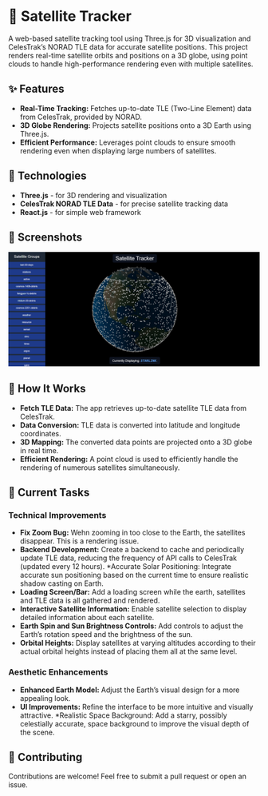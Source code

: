 
# **🌌 Satellite Tracker**
A web-based satellite tracking tool using Three.js for 3D visualization and CelesTrak’s NORAD TLE data for accurate satellite positions. This project renders real-time satellite orbits and positions on a 3D globe, using point clouds to handle high-performance rendering even with multiple satellites.

## **✨ Features**
* **Real-Time Tracking:** Fetches up-to-date TLE (Two-Line Element) data from CelesTrak, provided by NORAD.
* **3D Globe Rendering:** Projects satellite positions onto a 3D Earth using Three.js.
* **Efficient Performance:** Leverages point clouds to ensure smooth rendering even when displaying large numbers of satellites.

## **🚀 Technologies**
* **Three.js** - for 3D rendering and visualization
* **CelesTrak NORAD TLE Data** - for precise satellite tracking data
* **React.js** - for simple web framework

## **📸 Screenshots**
![screenshot of current version](https://github.com/matthew9755123/satellite-tracker-app/blob/main/public/assets/readme.png)

## **📡 How It Works**
* **Fetch TLE Data:** The app retrieves up-to-date satellite TLE data from CelesTrak.
* **Data Conversion:** TLE data is converted into latitude and longitude coordinates.
* **3D Mapping:** The converted data points are projected onto a 3D globe in real time.
* **Efficient Rendering:** A point cloud is used to efficiently handle the rendering of numerous satellites simultaneously.

## **📅 Current Tasks**
### **Technical Improvements**
* **Fix Zoom Bug:** Wehn zooming in too close to the Earth, the satellites disappear. This is a rendering issue.
* **Backend Development:** Create a backend to cache and periodically update TLE data, reducing the frequency of API calls to CelesTrak (updated every 12 hours).
*Accurate Solar Positioning: Integrate accurate sun positioning based on the current time to ensure realistic shadow casting on Earth.
* **Loading Screen/Bar:** Add a loading screen while the earth, satellites and TLE data is all gathered and rendered. 
* **Interactive Satellite Information:** Enable satellite selection to display detailed information about each satellite.
* **Earth Spin and Sun Brightness Controls:** Add controls to adjust the Earth’s rotation speed and the brightness of the sun.
* **Orbital Heights:** Display satellites at varying altitudes according to their actual orbital heights instead of placing them all at the same level.
### **Aesthetic Enhancements**
* **Enhanced Earth Model:** Adjust the Earth’s visual design for a more appealing look.
* **UI Improvements:** Refine the interface to be more intuitive and visually attractive.
*Realistic Space Background: Add a starry, possibly celestially accurate, space background to improve the visual depth of the scene.

## **🤝 Contributing**
Contributions are welcome! Feel free to submit a pull request or open an issue.
